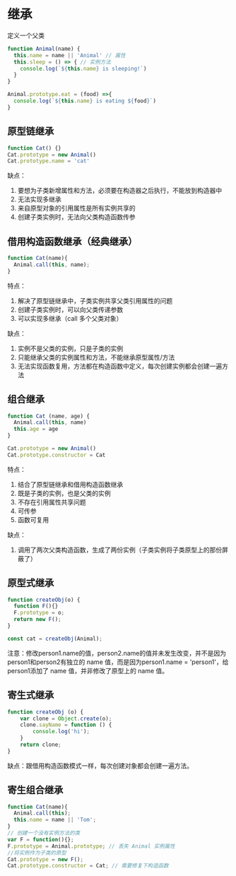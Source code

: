 # 继承

定义一个父类

```javascript
function Animal(name) {
  this.name = name || 'Animal' // 属性
  this.sleep = () => { // 实例方法
    console.log(`${this.name} is sleeping!`)
  }
}

Animal.prototype.eat = (food) =>{
  console.log(`${this.name} is eating ${food}`)
}
```

## 原型链继承

```javascript
function Cat() {}
Cat.prototype = new Animal()
Cat.prototype.name = 'cat'
```

缺点：

1. 要想为子类新增属性和方法，必须要在构造器之后执行，不能放到构造器中
2. 无法实现多继承
3. 来自原型对象的引用属性是所有实例共享的
4. 创建子类实例时，无法向父类构造函数传参

## 借用构造函数继承（经典继承）

```javascript
function Cat(name){
  Animal.call(this, name);
}
```

特点：

1. 解决了原型链继承中，子类实例共享父类引用属性的问题
2. 创建子类实例时，可以向父类传递参数
3. 可以实现多继承（call 多个父类对象）

缺点：

1. 实例不是父类的实例，只是子类的实例
2. 只能继承父类的实例属性和方法，不能继承原型属性/方法
3. 无法实现函数复用，方法都在构造函数中定义，每次创建实例都会创建一遍方法

## 组合继承

```javascript
function Cat (name, age) {
  Animal.call(this, name)
  this.age = age
}

Cat.prototype = new Animal()
Cat.prototype.constructor = Cat
```

特点：

1. 结合了原型链继承和借用构造函数继承
2. 既是子类的实例，也是父类的实例
3. 不存在引用属性共享问题
4. 可传参
5. 函数可复用

缺点：

1. 调用了两次父类构造函数，生成了两份实例（子类实例将子类原型上的那份屏蔽了）

## 原型式继承

```javascript
function createObj(o) {
  function F(){}
  F.prototype = o;
  return new F();
}

const cat = createObj(Animal);
```

注意：修改person1.name的值，person2.name的值并未发生改变，并不是因为person1和person2有独立的 name 值，而是因为person1.name = 'person1'，给person1添加了 name 值，并非修改了原型上的 name 值。

## 寄生式继承

```javascript
function createObj (o) {
    var clone = Object.create(o);
    clone.sayName = function () {
        console.log('hi');
    }
    return clone;
}
```

缺点：跟借用构造函数模式一样，每次创建对象都会创建一遍方法。

## 寄生组合继承

```javascript
function Cat(name){
  Animal.call(this);
  this.name = name || 'Tom';
}
// 创建一个没有实例方法的类
var F = function(){};
F.prototype = Animal.prototype; // 丢失 Animal 实例属性
//将实例作为子类的原型
Cat.prototype = new F();
Cat.prototype.constructor = Cat; // 需要修复下构造函数
```
